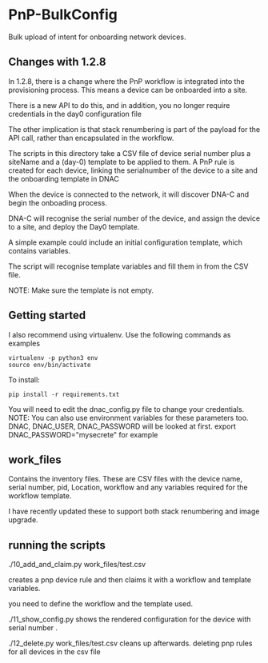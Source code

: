 # PnP-BulkConfig
Bulk upload of intent for onboarding network devices.

## Changes with 1.2.8
In 1.2.8, there is a change where the PnP workflow is integrated into the provisioning process.
This means a device can be onboarded into a site. 

There is a new API to do this, and in addition, you no longer require credentials in the day0 configuration file

The other implication is that stack renumbering is part of the payload for the API call, 
rather than encapsulated in the workflow.

The scripts in this directory take a CSV file of device serial number plus a siteName and a (day-0) template to be applied to them.
A PnP rule is created for each device, linking the serialnumber of the device to a site and the onboarding template in DNAC

When the device is connected to the network, it will discover DNA-C and begin the onboading process.

DNA-C will recognise the serial number of the device, and assign the device to a site, and deploy the Day0 template.

A simple example could include an initial configuration template, which contains variables.  

The script will recognise template variables and fill them in from the CSV file.

NOTE: Make sure the template is not empty.

## Getting started
I also recommend using virtualenv.  Use the following commands as examples

```buildoutcfg
virtualenv -p python3 env
source env/bin/activate
```

To install:

```buildoutcfg
pip install -r requirements.txt
```

You will need to edit the dnac_config.py file to change your credentials.
NOTE:  You can also use environment variables for these parameters too.
   DNAC, DNAC_USER, DNAC_PASSWORD will be looked at first.
   export DNAC_PASSWORD="mysecrete" for example


## work_files
Contains the inventory files.  These are CSV files with the device name, serial number, pid, Location, workflow 
and any variables required for the workflow template.

I have recently updated these to support both stack renumbering and image upgrade.

## running the scripts
./10_add_and_claim.py work_files/test.csv

creates a pnp device rule and then claims it with a workflow and template variables.

you need to define the workflow and the template used.

./11_show_config.py <serialnumber>
shows the rendered configuration for the device with serial number <serialnumber>.

./12_delete.py work_files/test.csv
cleans up afterwards. deleting pnp rules for all devices in the csv file



